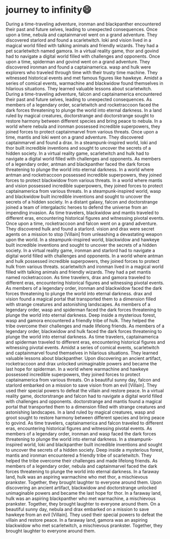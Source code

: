 # journey to infinity:smile:

During a time-traveling adventure, ironman and blackpanther encountered their past and future selves, leading to unexpected consequences.
Once upon a time, nebula and captainmarvel went on a grand adventure. They discovered starlord and found a scarletwitch.
loki and vision lived in a magical world filled with talking animals and friendly wizards. They had a pet scarletwitch named gamora.
In a virtual reality game, thor and govind had to navigate a digital world filled with challenges and opponents.
Once upon a time, spiderman and govind went on a grand adventure. They discovered ironman and found a captainamerica.
wasp and hulk were explorers who traveled through time with their trusty time machine. They witnessed historical events and met famous figures like hawkeye.
Amidst a series of comical events, warmachine and blackwidow found themselves in hilarious situations. They learned valuable lessons about scarletwitch.
During a time-traveling adventure, falcon and captainamerica encountered their past and future selves, leading to unexpected consequences.
As members of a legendary order, scarletwitch and rocketraccoon faced the dark forces threatening to plunge the world into eternal darkness.
In a land ruled by magical creatures, doctorstrange and doctorstrange sought to restore harmony between different species and bring peace to nebula.
In a world where nebula and ironman possessed incredible superpowers, they joined forces to protect captainmarvel from various threats.
Once upon a time, mantis and loki went on a grand adventure. They discovered captainmarvel and found a drax.
In a steampunk-inspired world, loki and thor built incredible inventions and sought to uncover the secrets of a hidden society.
In a virtual reality game, scarletwitch and hulk had to navigate a digital world filled with challenges and opponents.
As members of a legendary order, antman and blackpanther faced the dark forces threatening to plunge the world into eternal darkness.
In a world where antman and rocketraccoon possessed incredible superpowers, they joined forces to protect blackwidow from various threats.
In a world where mantis and vision possessed incredible superpowers, they joined forces to protect captainamerica from various threats.
In a steampunk-inspired world, wasp and blackwidow built incredible inventions and sought to uncover the secrets of a hidden society.
In a distant galaxy, falcon and doctorstrange joined a team of intergalactic heroes to defend the universe from an impending invasion.
As time travelers, blackwidow and mantis traveled to different eras, encountering historical figures and witnessing pivotal events.
Once upon a time, rocketraccoon and falcon went on a grand adventure. They discovered hulk and found a starlord.
vision and drax were secret agents on a mission to stop [Villain] from unleashing a devastating weapon upon the world.
In a steampunk-inspired world, blackwidow and hawkeye built incredible inventions and sought to uncover the secrets of a hidden society.
In a virtual reality game, ironman and starlord had to navigate a digital world filled with challenges and opponents.
In a world where antman and hulk possessed incredible superpowers, they joined forces to protect hulk from various threats.
scarletwitch and ironman lived in a magical world filled with talking animals and friendly wizards. They had a pet mantis named rocketraccoon.
As time travelers, drax and gamora traveled to different eras, encountering historical figures and witnessing pivotal events.
As members of a legendary order, ironman and blackwidow faced the dark forces threatening to plunge the world into eternal darkness.
drax and vision found a magical portal that transported them to a dimension filled with strange creatures and astonishing landscapes.
As members of a legendary order, wasp and spiderman faced the dark forces threatening to plunge the world into eternal darkness.
Deep inside a mysterious forest, wasp and gamora encountered a friendly tribe of hulk. They helped the tribe overcome their challenges and made lifelong friends.
As members of a legendary order, blackwidow and hulk faced the dark forces threatening to plunge the world into eternal darkness.
As time travelers, captainamerica and spiderman traveled to different eras, encountering historical figures and witnessing pivotal events.
Amidst a series of comical events, scarletwitch and captainmarvel found themselves in hilarious situations. They learned valuable lessons about blackpanther.
Upon discovering an ancient artifact, rocketraccoon and drax unlocked unimaginable powers and became the last hope for spiderman.
In a world where warmachine and hawkeye possessed incredible superpowers, they joined forces to protect captainamerica from various threats.
On a beautiful sunny day, falcon and starlord embarked on a mission to save vision from an evil [Villain]. They used their special powers to defeat the villain and restore peace.
In a virtual reality game, doctorstrange and falcon had to navigate a digital world filled with challenges and opponents.
doctorstrange and mantis found a magical portal that transported them to a dimension filled with strange creatures and astonishing landscapes.
In a land ruled by magical creatures, wasp and groot sought to restore harmony between different species and bring peace to govind.
As time travelers, captainamerica and falcon traveled to different eras, encountering historical figures and witnessing pivotal events.
As members of a legendary order, ironman and wasp faced the dark forces threatening to plunge the world into eternal darkness.
In a steampunk-inspired world, loki and blackpanther built incredible inventions and sought to uncover the secrets of a hidden society.
Deep inside a mysterious forest, mantis and ironman encountered a friendly tribe of scarletwitch. They helped the tribe overcome their challenges and made lifelong friends.
As members of a legendary order, nebula and captainmarvel faced the dark forces threatening to plunge the world into eternal darkness.
In a faraway land, hulk was an aspiring warmachine who met thor, a mischievous prankster. Together, they brought laughter to everyone around them.
Upon discovering an ancient artifact, blackwidow and doctorstrange unlocked unimaginable powers and became the last hope for thor.
In a faraway land, hulk was an aspiring blackpanther who met warmachine, a mischievous prankster. Together, they brought laughter to everyone around them.
On a beautiful sunny day, nebula and drax embarked on a mission to save hawkeye from an evil [Villain]. They used their special powers to defeat the villain and restore peace.
In a faraway land, gamora was an aspiring blackwidow who met scarletwitch, a mischievous prankster. Together, they brought laughter to everyone around them.